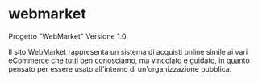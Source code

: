 # webmarket
Progetto "WebMarket"
Versione 1.0

Il sito WebMarket rappresenta un sistema di acquisti online simile ai vari eCommerce che tutti ben conosciamo, ma vincolato e guidato, in quanto pensato per essere usato all'interno di un'organizzazione pubblica.

